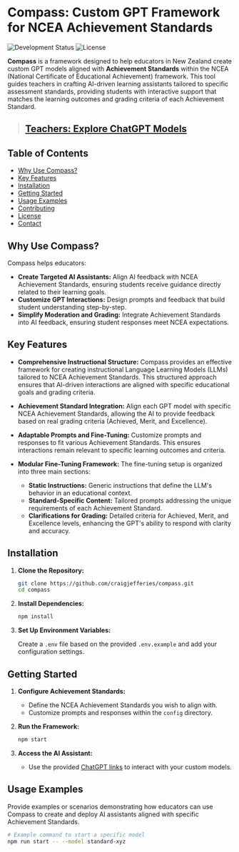 # Compass: Custom GPT Framework for NCEA Achievement Standards

![Development Status](https://img.shields.io/badge/Development-Early%20Stage-yellow)
![License](https://img.shields.io/badge/License-MIT-blue.svg)

**Compass** is a framework designed to help educators in New Zealand create custom GPT models aligned with **Achievement Standards** within the NCEA (National Certificate of Educational Achievement) framework. This tool guides teachers in crafting AI-driven learning assistants tailored to specific assessment standards, providing students with interactive support that matches the learning outcomes and grading criteria of each Achievement Standard.

> ## [**Teachers: Explore ChatGPT Models**](https://github.com/craigjefferies/compass/blob/main/ChatGPT-links.md)

## Table of Contents

- [Why Use Compass?](#why-use-compass)
- [Key Features](#key-features)
- [Installation](#installation)
- [Getting Started](#getting-started)
- [Usage Examples](#usage-examples)
- [Contributing](#contributing)
- [License](#license)
- [Contact](#contact)

## Why Use Compass?

Compass helps educators:

- **Create Targeted AI Assistants:** Align AI feedback with NCEA Achievement Standards, ensuring students receive guidance directly related to their learning goals.
- **Customize GPT Interactions:** Design prompts and feedback that build student understanding step-by-step.
- **Simplify Moderation and Grading:** Integrate Achievement Standards into AI feedback, ensuring student responses meet NCEA expectations.

## Key Features

- **Comprehensive Instructional Structure:** Compass provides an effective framework for creating instructional Language Learning Models (LLMs) tailored to NCEA Achievement Standards. This structured approach ensures that AI-driven interactions are aligned with specific educational goals and grading criteria.

- **Achievement Standard Integration:** Align each GPT model with specific NCEA Achievement Standards, allowing the AI to provide feedback based on real grading criteria (Achieved, Merit, and Excellence).

- **Adaptable Prompts and Fine-Tuning:** Customize prompts and responses to fit various Achievement Standards. This ensures interactions remain relevant to specific learning outcomes and criteria.

- **Modular Fine-Tuning Framework:** The fine-tuning setup is organized into three main sections:
  - **Static Instructions:** Generic instructions that define the LLM's behavior in an educational context.
  - **Standard-Specific Content:** Tailored prompts addressing the unique requirements of each Achievement Standard.
  - **Clarifications for Grading:** Detailed criteria for Achieved, Merit, and Excellence levels, enhancing the GPT's ability to respond with clarity and accuracy.

## Installation

1. **Clone the Repository:**

    ```bash
    git clone https://github.com/craigjefferies/compass.git
    cd compass
    ```

2. **Install Dependencies:**

    ```bash
    npm install
    ```

3. **Set Up Environment Variables:**

    Create a `.env` file based on the provided `.env.example` and add your configuration settings.

## Getting Started

1. **Configure Achievement Standards:**
   - Define the NCEA Achievement Standards you wish to align with.
   - Customize prompts and responses within the `config` directory.

2. **Run the Framework:**

    ```bash
    npm start
    ```

3. **Access the AI Assistant:**
   - Use the provided [ChatGPT links](https://github.com/craigjefferies/compass/blob/main/ChatGPT-links.md) to interact with your custom models.

## Usage Examples

Provide examples or scenarios demonstrating how educators can use Compass to create and deploy AI assistants aligned with specific Achievement Standards.

```bash
# Example command to start a specific model
npm run start -- --model standard-xyz
